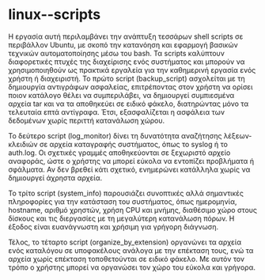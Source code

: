# linux--scripts
Η εργασία αυτή περιλαμβάνει την ανάπτυξη τεσσάρων shell scripts σε περιβάλλον Ubuntu, με σκοπό την κατανόηση και εφαρμογή βασικών τεχνικών αυτοματοποίησης μέσω του bash. Τα scripts καλύπτουν διαφορετικές πτυχές της διαχείρισης ενός συστήματος και μπορούν να χρησιμοποιηθούν ως πρακτικά εργαλεία για την καθημερινή εργασία ενός χρήστη ή διαχειριστή.
Το πρώτο script (backup_script) ασχολείται με τη δημιουργία αντιγράφων ασφαλείας, επιτρέποντας στον χρήστη να ορίσει ποιον κατάλογο θέλει να συμπεριλάβει, να δημιουργεί συμπιεσμένα αρχεία tar και να τα αποθηκεύει σε ειδικό φάκελο, διατηρώντας μόνο τα τελευταία επτά αντίγραφα. Έτσι, εξασφαλίζεται η ασφάλεια των δεδομένων χωρίς περιττή κατανάλωση χώρου.

Το δεύτερο script (log_monitor) δίνει τη δυνατότητα αναζήτησης λέξεων-κλειδιών σε αρχεία καταγραφής συστήματος, όπως το syslog ή το auth.log. Οι σχετικές γραμμές αποθηκεύονται σε ξεχωριστό αρχείο αναφοράς, ώστε ο χρήστης να μπορεί εύκολα να εντοπίζει προβλήματα ή σφάλματα. Αν δεν βρεθεί κάτι σχετικό, ενημερώνει κατάλληλα χωρίς να δημιουργεί άχρηστα αρχεία.

Το τρίτο script (system_info) παρουσιάζει συνοπτικές αλλά σημαντικές πληροφορίες για την κατάσταση του συστήματος, όπως ημερομηνία, hostname, αριθμό χρηστών, χρήση CPU και μνήμης, διαθέσιμο χώρο στους δίσκους και τις διεργασίες με τη μεγαλύτερη κατανάλωση πόρων. Η έξοδος είναι ευανάγνωστη και χρήσιμη για γρήγορη διάγνωση.

Τέλος, το τέταρτο script (organize_by_extension) οργανώνει τα αρχεία ενός καταλόγου σε υποφακέλους ανάλογα με την επέκταση τους, ενώ τα αρχεία χωρίς επέκταση τοποθετούνται σε ειδικό φάκελο. Με αυτόν τον τρόπο ο χρήστης μπορεί να οργανώσει τον χώρο του εύκολα και γρήγορα.
